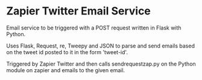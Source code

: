 # Zapier Twitter Email Service

Email service to be triggered with a POST request written in Flask with Python.

Uses Flask, Request, re, Tweepy and JSON to parse and send emails based on the tweet id posted to it in the form 'tweet-id'.

Triggered by Zapier Twitter and then calls sendrequestzap.py on the Python module on zapier and emails to the given email.
